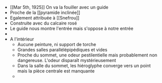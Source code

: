- [[Mar 5th, 1925]] On va la fouiller avec un guide
- Proche de la [[pyramide inclinée]]
- Egalement attribuée à [[Snefrou]]
- Construite avec du calcaire rosé
- Le guide nous montre l'entrée mais s'oppose à notre entrée
-
- A l'intérieur
	- Aucune peinture, ni support de torche
	- Grandes salles parallélépipédiques et vides
	- Proche du sommet, une odeur pestilentielle mais probablement non dangereuse. L'odeur disparaît mystérieusement
	- Dans la salle du sommet, les hiéroglyphe converge vers un point mais la pièce centrale est manquante
	-